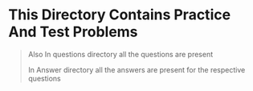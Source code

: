 # This Directory Contains Practice And Test Problems 

> Also In questions directory all the questions are present 
> 
>In Answer directory all the answers are present for the respective questions